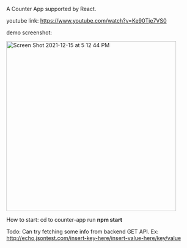 A Counter App supported by React.

youtube link: https://www.youtube.com/watch?v=Ke90Tje7VS0

demo screenshot:

<img width="444" alt="Screen Shot 2021-12-15 at 5 12 44 PM" src="https://user-images.githubusercontent.com/95829914/146279304-ea8fc442-33c9-45fd-89d0-923198c61b20.png">

How to start:
cd to counter-app
run **npm start**

Todo:
Can try fetching some info from backend GET API. Ex: http://echo.jsontest.com/insert-key-here/insert-value-here/key/value

